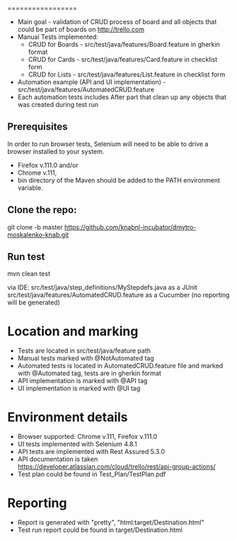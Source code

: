 
=================

- Main goal - validation of CRUD process of board and all objects that could be part of boards on http://trello.com
- Manual Tests implemented:
  - CRUD for Boards - src/test/java/features/Board.feature in gherkin format
  - CRUD for Cards - src/test/java/features/Card.feature in checklist form
  - CRUD for Lists - src/test/java/features/List.feature in checklist form
- Automation example (API and UI implementation) - src/test/java/features/AutomatedCRUD.feature
- Each automation tests includes After part that clean up any objects that was created during test run

Prerequisites
-------------

In order to run browser tests, Selenium will need to be able to drive a browser installed to your system.
- Firefox v.111.0 and/or 
- Chrome v.111, 
- bin directory of the Maven should be added to the PATH environment variable.

Clone the repo:
-------------
git clone -b master https://github.com/knabnl-incubator/dmytro-moskalenko-knab.git


Run test
-------------
mvn clean test

via IDE: src/test/java/step_definitions/MyStepdefs.java as a JUnit
         src/test/java/features/AutomatedCRUD.feature as a Cucumber (no reporting will be generated)
		 
Location and marking
=================
- Tests are located in src/test/java/feature path
- Manual tests marked with @NotAutomated tag
- Automated tests is located in AutomatedCRUD.feature file and marked with @Automated tag, tests are in gherkin format
- API implementation is marked with @API tag
- UI implementation is marked with @UI tag

Environment details
=================
- Browser supported: Chrome v.111, Firefox v.111.0
- UI tests implemented with Selenium 4.8.1
- API tests are implemented with Rest Assured 5.3.0
- API documentation is taken https://developer.atlassian.com/cloud/trello/rest/api-group-actions/
- Test plan could be found in Test_Plan/TestPlan.pdf



Reporting
=================
- Report is generated with "pretty", "html:target/Destination.html"
- Test run report could be found in target/Destination.html






